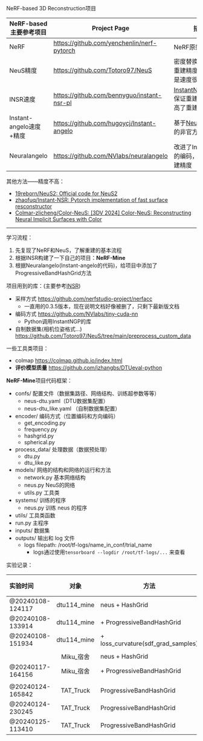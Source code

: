 NeRF-based 3D Reconstruction项目

| NeRF-based 主要参考项目   | Project Page                               | 描述                                                                     |
| ------------------- | ------------------------------------------ | ---------------------------------------------------------------------- |
| NeRF                | https://github.com/yenchenlin/nerf-pytorch | NeRF原始方法                                                               |
| NeuS精度              | https://github.com/Totoro97/NeuS           | 密度替换成SDF，重建精度提高，但是速度很慢                                                 |
| INSR速度              | https://github.com/bennyguo/instant-nsr-pl | [InstantNGP](https://github.com/NVlabs/instant-ngp)+NeuS保证重建精度，提高了重建速度 |
| Instant-angelo速度+精度 | https://github.com/hugoycj/Instant-angelo  | 基于[Neuralangelo ](https://github.com/NVlabs/neuralangelo)的非官方实现        |
| Neuralangelo        | https://github.com/NVlabs/neuralangelo     | 改进了InstantNGP的编码，提高了重建精度                                               |

其他方法——精度不高：
- [19reborn/NeuS2: Official code for NeuS2](https://github.com/19reborn/NeuS2)
- [zhaofuq/Instant-NSR: Pytorch implementation of fast surface resconstructor](https://github.com/zhaofuq/Instant-NSR)
- [Colmar-zlicheng/Color-NeuS: [3DV 2024] Color-NeuS: Reconstructing Neural Implicit Surfaces with Color](https://github.com/Colmar-zlicheng/Color-NeuS)

---

学习流程：
1. 先复现了NeRF和NeuS，了解重建的基本流程
2. 根据INSR构建了一下自己的项目：**NeRF-Mine**
3. 根据Neuralangelo(Instant-angelo的代码)，给项目中添加了ProgressiveBandHashGrid方法

项目用到的库：(主要参考[INSR](https://github.com/bennyguo/instant-nsr-pl))
- 采样方式 https://github.com/nerfstudio-project/nerfacc
  - 一直用的0.3.5版本，现在说明文档好像被删了，只剩下最新版文档
- 编码方式 https://github.com/NVlabs/tiny-cuda-nn
  - Python调用InstantNGP的库
- 自制数据集(相机位姿格式...) https://github.com/Totoro97/NeuS/tree/main/preprocess_custom_data

一些工具类项目：
- colmap https://colmap.github.io/index.html
- **评价模型质量** https://github.com/jzhangbs/DTUeval-python

**NeRF-Mine**项目代码框架：
- confs/ 配置文件（数据集路径、网络结构、训练超参数等等）
  - neus-dtu.yaml（DTU数据集配置）
  - neus-dtu_like.yaml （自制数据集配置）
- encoder/ 编码方式（位置编码和方向编码）
  - get_encoding.py
  - frequency.py
  - hashgrid.py
  - spherical.py
- process_data/ 处理数据（数据预处理）
  - dtu.py
  - dtu_like.py
- models/ 网络的结构和网络的运行和方法
  - network.py 基本网络结构
  - neus.py NeuS的网络
  - utils.py 工具类
- systems/ 训练的程序
  - neus.py 训练 neus 的程序
- utils/ 工具类函数
- run.py 主程序
- inputs/ 数据集
- outputs/ 输出和 log 文件
  - logs filepath: /root/tf-logs/name_in_conf/trial_name
    - logs通过使用`tensorboard --logdir /root/tf-logs/...` 来查看


实验记录：

| 实验时间             |     对象      | 方法                                 | 重建时间  |
| :--------------- | :---------: | ---------------------------------- | ----- |
| @20240108-124117 | dtu114_mine | neus + HashGrid                    |       |
| @20240108-133914 | dtu114_mine | + ProgressiveBandHashGrid          |       |
| @20240108-151934 | dtu114_mine | + loss_curvature(sdf_grad_samples) |       |
|                  |             |                                    |       |
|                  |   Miku_宿舍   | neus + HashGrid                    |       |
| @20240117-164156 |   Miku_宿舍   | + ProgressiveBandHashGrid          | 47min |
|                  |             |                                    |       |
| @20240124-165842 |  TAT_Truck  | ProgressiveBandHashGrid            | 2h    |
| @20240124-230245 |  TAT_Truck  | ProgressiveBandHashGrid            |       |
| @20240125-113410 |  TAT_Truck  | ProgressiveBandHashGrid            |       |
